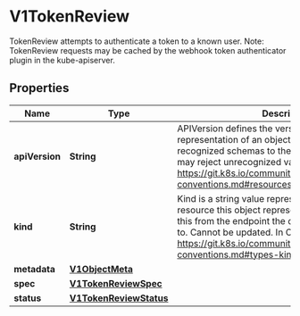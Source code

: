 

# V1TokenReview

TokenReview attempts to authenticate a token to a known user. Note: TokenReview requests may be cached by the webhook token authenticator plugin in the kube-apiserver.
## Properties

Name | Type | Description | Notes
------------ | ------------- | ------------- | -------------
**apiVersion** | **String** | APIVersion defines the versioned schema of this representation of an object. Servers should convert recognized schemas to the latest internal value, and may reject unrecognized values. More info: https://git.k8s.io/community/contributors/devel/api-conventions.md#resources |  [optional]
**kind** | **String** | Kind is a string value representing the REST resource this object represents. Servers may infer this from the endpoint the client submits requests to. Cannot be updated. In CamelCase. More info: https://git.k8s.io/community/contributors/devel/api-conventions.md#types-kinds |  [optional]
**metadata** | [**V1ObjectMeta**](V1ObjectMeta.md) |  |  [optional]
**spec** | [**V1TokenReviewSpec**](V1TokenReviewSpec.md) |  | 
**status** | [**V1TokenReviewStatus**](V1TokenReviewStatus.md) |  |  [optional]



